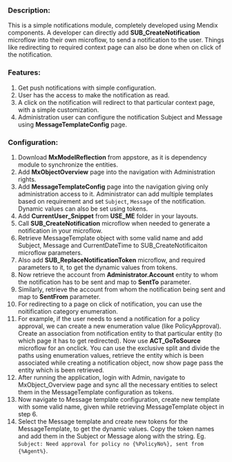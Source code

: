 
### Description:
This is a simple notifications module, completely developed using Mendix components. A developer can directly add **SUB_CreateNotification** microflow into their own microflow, to send a notification to the user. Things like redirecting to required context page can also be done when on click of the notification. 

### Features:
1.	Get push notifications with simple configuration.
2.	User has the access to make the notification as read.
3.	A click on the notification will redirect to that particular context page, with a simple customization.
4.	Administration user can configure the notification Subject and Message using **MessageTemplateConfig** page.

### Configuration: 
1.	Download **MxModelReflection** from appstore, as it is dependency module to synchronize the entities.
2.	Add **MxObjectOverview** page into the navigation with Administration rights. 
3.	Add **MessageTemplateConfig** page into the navigation giving only administration access to it.
Administrator can add multiple templates based on requirement and set `Subject`, `Message` of the notification. Dynamic values can also be set using tokens.
4.	Add **CurrentUser_Snippet** from **USE_ME** folder in your layouts.
5.	Call **SUB_CreateNotification** microflow when needed to generate a notification in your microflow.
6.	Retrieve MessageTemplate object with some valid name and add Subject, Message and CurrentDateTime to SUB_CreateNotificaiton microflow parameters.
7.	Also add **SUB_ReplaceNotificationToken** microflow, and required parameters to it, to get the dynamic values from tokens.
8.	Now retrieve the account from **Administrator.Account** entity to whom the notification has to be sent and map to **SentTo** parameter.
9.	Similarly, retrieve the account from whom the notification being sent and map to **SentFrom** parameter.
10.	For redirecting to a page on click of notification, you can use the noitification category enumeration.
11.	For example, if the user needs to send a notification for a policy approval, we can create a new enumeration value (like PolicyApproval). Create an association from notification entity to that particular entity (to which page it has to get redirected). Now use **ACT_GoToSource** microflow for an onclick. You can use the exclusive split and divide the paths using enumeration values, retrieve the entity which is been associated while creating a notification object, now show page  pass the entity which is been retrieved. 
12.	After running the application, login with Admin, navigate to MxObject_Overview page and sync all the necessary entities to select them in the MessageTemplate configuration as tokens.
13.	Now navigate to Message template configuration, create new template with some valid name, given while retrieving  MessageTemplate object in step 6.
14.	Select the Message template and create new tokens for the MessageTemplate, to get the dynamic values. Copy the token names and add them in the Subject or Message along with the string. Eg. `Subject: Need approval for policy no {%PolicyNo%}, sent from {%Agent%}`. 



